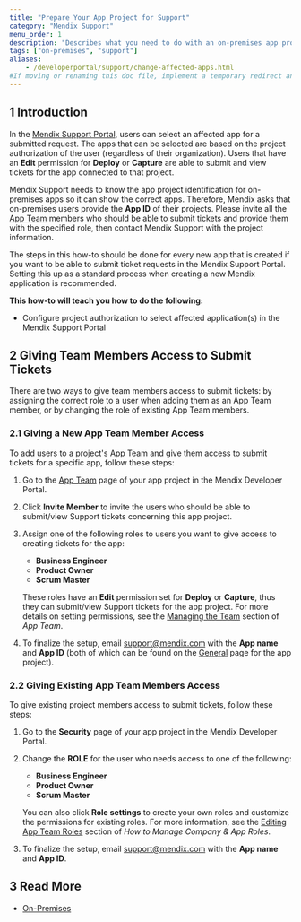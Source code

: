 ```yaml
---
title: "Prepare Your App Project for Support"
category: "Mendix Support"
menu_order: 1
description: "Describes what you need to do with an on-premises app project to prepare it for Mendix Support."
tags: ["on-premises", "support"]
aliases:
    - /developerportal/support/change-affected-apps.html
#If moving or renaming this doc file, implement a temporary redirect and let the respective team know they should update the URL in the product. See Mapping to Products for more details.
---
```


## 1 Introduction

In the [Mendix Support Portal](https://support.mendix.com/hc/en-us), users can select an affected app for a submitted request. The apps that can be selected are based on the project authorization of the user (regardless of their organization). Users that have an **Edit** permission for **Deploy** or **Capture** are able to submit and view tickets for the app connected to that project.

Mendix Support needs to know the app project identification for on-premises apps so it can show the correct apps. Therefore, Mendix asks that on-premises users provide the **App ID** of their projects. Please invite all the [App Team](../collaborate/team) members who should be able to submit tickets and provide them with the specified role, then contact Mendix Support with the project information.

The steps in this how-to should be done for every new app that is created if you want to be able to submit ticket requests in the Mendix Support Portal. Setting this up as a standard process when creating a new Mendix application is recommended.

**This how-to will teach you how to do the following:**

* Configure project authorization to select affected application(s) in the Mendix Support Portal

## 2 Giving Team Members Access to Submit Tickets

There are two ways to give team members access to submit tickets: by assigning the correct role to a user when adding them as an App Team member, or by changing the role of existing App Team members.

### 2.1 Giving a New App Team Member Access

To add users to a project's App Team and give them access to submit tickets for a specific app, follow these steps:

1. Go to the [App Team](../collaborate/team) page of your app project in the Mendix Developer Portal.
2. Click **Invite Member** to invite the users who should be able to submit/view Support tickets concerning this app project.
3.  Assign one of the following roles to users you want to give access to creating tickets for the app:
	* **Business Engineer**
	* **Product Owner**
	* **Scrum Master**
	
	These roles have an **Edit** permission set for **Deploy** or **Capture**, thus they can submit/view Support tickets for the app project. For more details on setting permissions, see the [Managing the Team](../collaborate/team#managing) section of *App Team*.

4. To finalize the setup, email [support@mendix.com](http://support.mendix.com/) with the **App name** and **App ID** (both of which can be found on the [General](../settings/general-settings) page for the app project).

### 2.2 Giving Existing App Team Members Access

To give existing project members access to submit tickets, follow these steps:

1. Go to the **Security** page of your app project in the Mendix Developer Portal.
2.  Change the **ROLE** for the user who needs access to one of the following:
	* **Business Engineer**
	* **Product Owner**
	* **Scrum Master**

	You can also click **Role settings** to create your own roles and customize the permissions for existing roles. For more information, see the [Editing App Team Roles](../company-app-roles/manage-roles#edit-app-team-roles) section of *How to Manage Company & App Roles*.

3. To finalize the setup, email [support@mendix.com](http://support.mendix.com/) with the **App name** and **App ID**.

## 3 Read More

* [On-Premises](../deploy/on-premises-design)
